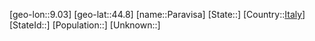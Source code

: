 ﻿---
location: [44.8,9.03]
type: City
tags:
- geo/City


SpocWebEntityId: 33245
isDeleted: false
confidential: public

---
[geo-lon::9.03]
[geo-lat::44.8]
[name::Paravisa]
[State::]
[Country::[Italy](geo/Continent/Europe/Italy.md)]
[StateId::]
[Population::]
[Unknown::]

